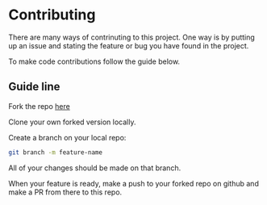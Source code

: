 # Contributing

There are many ways of contrinuting to this project. One way is by putting up an issue and stating the feature or bug you have found in the project.

To make code contributions follow the guide below.

## Guide line

Fork the repo [here](https://github.com/EteimZ/lingo)

Clone your own forked version locally.

Create a branch on your local repo:

```bash
git branch -m feature-name
```

All of your changes should be made on that branch.

When your feature is ready, make a push to your forked repo on github and make a PR from there to this repo.
